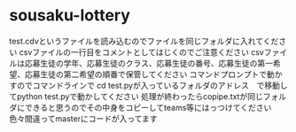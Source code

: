 # sousaku-lottery
test.cdvというファイルを読み込むのでファイルを同じフォルダに入れてください
csvファイルの一行目をコメントとしてはじくのでご注意ください
csvファイルは応募生徒の学年、応募生徒のクラス、応募生徒の番号、応募生徒の第一希望、応募生徒の第二希望の順番で保管してください
コマンドプロンプトで動かすのでコマンドラインで cd test.pyが入っているフォルダのアドレス　で移動してpython test.pyで動かしてください
処理が終わったらcopipe.txtが同じフォルダにできると思うのでその中身をコピーしてteams等にはっつけてください
色々間違ってmasterにコードが入ってます
